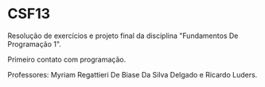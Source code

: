 # CSF13
Resolução de exercícios e projeto final da disciplina "Fundamentos De Programação 1".

Primeiro contato com programação.

Professores: 
Myriam Regattieri De Biase Da Silva Delgado
e
Ricardo Luders.
